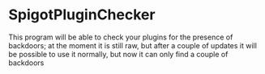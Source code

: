 # SpigotPluginChecker
This program will be able to check your plugins for the presence of backdoors; at the moment it is still raw, but after a couple of updates it will be possible to use it normally, but now it can only find a couple of backdoors
